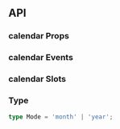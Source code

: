 ## API

### calendar Props

<field-table :data="calendarProps"/>

### calendar Events

<field-table :data="calendarEvents" type="emits" />

### calendar Slots

<field-table :data="calendarSlots" type="slots"/>

### Type

```typescript
type Mode = 'month' | 'year';
```

<script setup>
import { ref } from 'vue';

const calendarProps = ref([
  {
    name: 'model-value (v-model)',
    desc: '绑定值',
    type: 'date',
    value: '-',
  },
  {
    name: 'default-value',
    desc: '默认值（非受控状态）',
    type: 'date',
    value: '-',
  },
  {
    name: 'mode',
    desc: '模式',
    type: 'Mode',
    value: '-',
  },
  {
    name: 'default-mode',
    desc: '默认模式',
    type: 'Mode',
    value: "'month'",
  },
  {
    name: 'modes',
    desc: '显示的模式',
    type: 'Mode[]',
    value: "['month', 'year']",
  },
]);

const calendarEvents = ref([
  {
    name: 'change',
    desc: '选择的日期改变时触发',
    type: {
      date: 'Date'
    },
    value: '-',
  },
  {
    name: 'panel-change',
    desc: '日期面板改变时触发',
    type: {
      date: 'Date'
    },
    value: '-',
  },
]);

const calendarSlots = ref([
  {
    name: 'header',
    desc: '自定义头部内容',
    type: {
      year: 'number',
      month: 'number'
    },
    value: '-',
  },
  {
    name: 'default',
    desc: '自定义单元格内容',
    type: {
      year: 'number',
      month: 'number',
      date: 'number'
    },
    value: '-',
  },
]);
</script>

